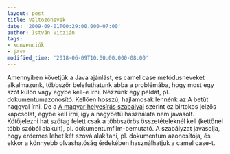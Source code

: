 ```yaml
---
layout: post
title: Változónevek
date: '2009-09-01T00:29:00.000-07:00'
author: István Viczián
tags:
- konvenciók
- java
modified_time: '2018-06-09T10:00:00.000-08:00'
---
```


Amennyiben követjük a Java ajánlást, és camel case metódusneveket
alkalmazunk, többször belefuthatunk abba a problémába, hogy most egy
szót külön vagy egybe kell-e írni. Nézzünk egy példát, pl.
dokumentumazonosító. Kellően hosszú, hajlamosak lennénk az A betűt
naggyal írni. De a [A magyar helyesírás
szabályai](http://mek.niif.hu/01500/01547/) szerint ez birtokos jelzős
kapcsolat, egybe kell írni, így a nagybetű használata nem javasolt.
Kötőjelezni hat szótag felett csak a többszörös összetételeknél kell
(kettőnél több szóból alakult), pl. dokumentumfilm-bemutató. A
szabályzat javasolja, hogy érdemes lehet két szóvá alakítani, pl.
dokumentum azonosítója, és ekkor a könnyebb olvashatóság érdekében
használhatjuk a camel case-t.
